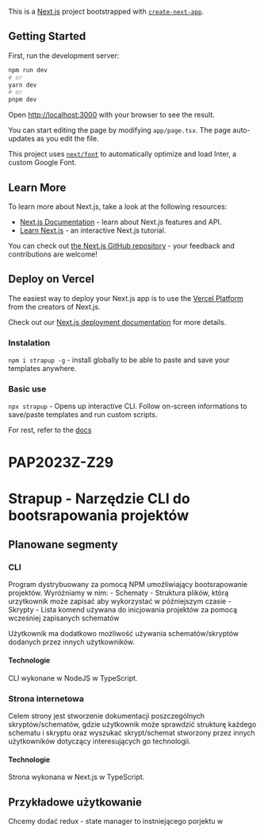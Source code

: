 This is a [Next.js](https://nextjs.org/) project bootstrapped with [`create-next-app`](https://github.com/vercel/next.js/tree/canary/packages/create-next-app).

## Getting Started

First, run the development server:

```bash
npm run dev
# or
yarn dev
# or
pnpm dev
```

Open [http://localhost:3000](http://localhost:3000) with your browser to see the result.

You can start editing the page by modifying `app/page.tsx`. The page auto-updates as you edit the file.

This project uses [`next/font`](https://nextjs.org/docs/basic-features/font-optimization) to automatically optimize and load Inter, a custom Google Font.

## Learn More

To learn more about Next.js, take a look at the following resources:

- [Next.js Documentation](https://nextjs.org/docs) - learn about Next.js features and API.
- [Learn Next.js](https://nextjs.org/learn) - an interactive Next.js tutorial.

You can check out [the Next.js GitHub repository](https://github.com/vercel/next.js/) - your feedback and contributions are welcome!

## Deploy on Vercel

The easiest way to deploy your Next.js app is to use the [Vercel Platform](https://vercel.com/new?utm_medium=default-template&filter=next.js&utm_source=create-next-app&utm_campaign=create-next-app-readme) from the creators of Next.js.

Check out our [Next.js deployment documentation](https://nextjs.org/docs/deployment) for more details.
### Instalation
`npm i strapup -g` - install globally to be able to paste and save your templates anywhere.

### Basic use
`npx strapup` - Opens up interactive CLI. Follow on-screen informations to save/paste templates and run custom scripts.

For rest, refer to the [docs](https://strapup.vercel.app/docs/Basic%20use/Save%20and%20Paste)
# PAP2023Z-Z29
# Strapup - Narzędzie CLI do bootsrapowania projektów

## Planowane segmenty
### CLI
Program dystrybuowany za pomocą NPM umożliwiający bootsrapowanie projektów.
Wyróżniamy w nim:
    - Schematy - Struktura plików, którą urzytkownik może zapisać aby wykorzystać w późniejszym czasie
    - Skrypty - Lista komend używana do inicjowania projektów za pomocą wcześniej zapisanych schematów

Użytkownik ma dodatkowo możliwość używania schematów/skryptów dodanych przez innych użytkowników.

#### Technologie
CLI wykonane w NodeJS w TypeScript.

### Strona internetowa
Celem strony jest stworzenie dokumentacji poszczególnych skryptów/schematów, gdzie użytkownik może sprawdzić strukturę każdego schematu i skryptu oraz wyszukać skrypt/schemat stworzony przez innych użytkowników dotyczący interesujących go technologii.

#### Technologie
Strona wykonana w Next.js w TypeScript.


## Przykładowe użytkowanie
Chcemy dodać redux - state manager to instniejącego porjektu w
